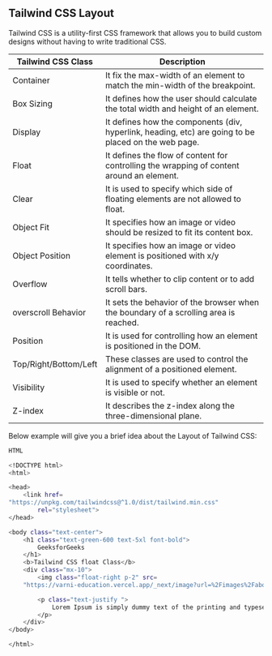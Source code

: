 ## Tailwind CSS Layout

Tailwind CSS is a utility-first CSS framework that allows you to build custom designs without having to write traditional CSS. 

| Tailwind CSS Class | Description |
| ------------------ | ----------- |
| Container | It fix the max-width of an element to match the min-width of the breakpoint. |
|Box Sizing | It defines how the user should calculate the total width and height of an element.|
| Display | It defines how the components (div, hyperlink, heading, etc) are going to be placed on the web page. |
| Float | It defines the flow of content for controlling the wrapping of content around an element. |
| Clear | It is used to specify which side of floating elements are not allowed to float. | 
Object Fit | It specifies how an image or video should be resized to fit its content box. | 
| Object Position | It specifies how an image or video element is positioned with x/y coordinates.  | 
| Overflow | It tells whether to clip content or to add scroll bars. |
| overscroll Behavior | It sets the behavior of the browser when the boundary of a scrolling area is reached. | 
| Position | It is used for controlling how an element is positioned in the DOM. | 
| Top/Right/Bottom/Left | These classes are used to control the alignment of a positioned element. | 
| Visibility | It is used to specify whether an element is visible or not. |
| Z-index | It describes the z-index along the three-dimensional plane. |

Below example will give you a brief idea about the Layout of Tailwind CSS:

```bash
HTML

<!DOCTYPE html>
<html>

<head>
    <link href=
"https://unpkg.com/tailwindcss@^1.0/dist/tailwind.min.css" 
        rel="stylesheet">
</head>

<body class="text-center">
    <h1 class="text-green-600 text-5xl font-bold">
        GeeksforGeeks
    </h1>
    <b>Tailwind CSS float Class</b>
    <div class="mx-10">
        <img class="float-right p-2" src=
    "https://varni-education.vercel.app/_next/image?url=%2Fimages%2Fabout-us.jpg&w=1920&q=75">

        <p class="text-justify ">
            Lorem Ipsum is simply dummy text of the printing and typesetting industry. Lorem Ipsum has been the industrys standard dummy text ever since the 1500s, when an unknown printer took a galley of type and scrambled it to make a type specimen book.
        </p>
    </div>
</body>

</html>
```
